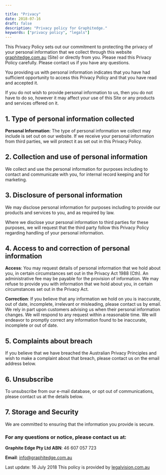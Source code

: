 ```yaml
---

title: "Privacy"
date: 2018-07-16
draft: false
description: "Privacy policy for Graphitedge."
keywords: ["privacy policy", "legals"]
---
```


This Privacy Policy sets out our commitment to protecting the privacy of your personal information that we collect through this website [graphitedge.com.au](https://graphitedge.com.au) (Site) or directly from you.
Please read this Privacy Policy carefully. Please contact us if you have any questions.

You providing us with personal information indicates that you have had sufficient opportunity to access this Privacy Policy and that you have read and accepted it.

If you do not wish to provide personal information to us, then you do not have to do so, however it may affect your use of this Site or any products and services offered on it.

## 1. Type of personal information collected

**Personal Information**: The type of personal information we collect may include is set out on our website.
If we receive your personal information from third parties, we will protect it as set out in this Privacy Policy.

## 2. Collection and use of personal information

We collect and use the personal information for purposes including to contact and communicate with you, for internal record keeping and for marketing.

## 3. Disclosure of personal information

We may disclose personal information for purposes including to provide our products and services to you, and as required by law.

Where we disclose your personal information to third parties for these purposes, we will request that the third party follow this Privacy Policy regarding handling of your personal information.

## 4. Access to and correction of personal information

**Access**: You may request details of personal information that we hold about you, in certain circumstances set out in the Privacy Act 1988 (Cth). An administrative fee may be payable for the provision of information. We may refuse to provide you with information that we hold about you, in certain circumstances set out in the Privacy Act.

**Correction**: If you believe that any information we hold on you is inaccurate, out of date, incomplete, irrelevant or misleading, please contact us by email. We rely in part upon customers advising us when their personal information changes. We will respond to any request within a reasonable time. We will endeavor to promptly correct any information found to be inaccurate, incomplete or out of date.

## 5. Complaints about breach

If you believe that we have breached the Australian Privacy Principles and wish to make a complaint about that breach, please contact us on the email address below.

## 6. Unsubscribe

To unsubscribe from our e-mail database, or opt out of communications, please contact us at the details below.

## 7. Storage and Security

We are committed to ensuring that the information you provide is secure.

### For any questions or notice, please contact us at:

**Graphite Edge Pty Ltd ABN**: 46 607 057 723

**Email**: info@graphitedge.com.au

Last update: 16 July 2018
This policy is provided by [legalvision.com.au](https://legalvision.com.au)
